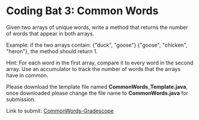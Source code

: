 # Coding Bat 3: Common Words

Given two arrays of unique words, write a method that returns the number of words that appear in both arrays.

Example: if the two arrays contain: {"duck", "goose"} {"goose", "chicken", "heron"}, the method should return 1.

Hint: For each word in the first array, compare it to every word in the second array. Use an accumulator to track the number of words that the arrays have in common.


Please download the template file named **CommonWords**\_**Template.java**,
once downloaded please change the file name to **CommonWords.java** for submission.

Link to submit: [CommonWords\-Gradescope](https://www.gradescope.com/courses/137448/assignments)
